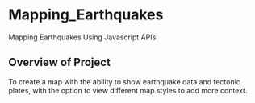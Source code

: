 # Mapping_Earthquakes
Mapping Earthquakes Using Javascript APIs

## Overview of Project

To create a map with the ability to show earthquake data and tectonic plates, with the option to view different map styles to add more context.
